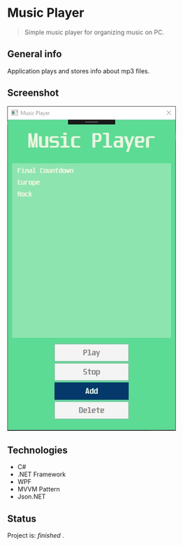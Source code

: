 # Music Player
> Simple music player for organizing music on PC.

## General info
Application plays and stores info about mp3 files.

## Screenshot
![Example screenshot](./img/screen.jpg)

## Technologies
* C#
* .NET Framework
* WPF
* MVVM Pattern
* Json.NET

## Status
Project is: _finished_ .

